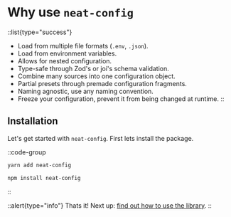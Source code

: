 # Why use `neat-config`

::list{type="success"}
- Load from multiple file formats (`.env`, `.json`).
- Load from environment variables.
- Allows for nested configuration.
- Type-safe through Zod's or joi's schema validation.
- Combine many sources into one configuration object.
- Partial presets through premade configuration fragments.
- Naming agnostic, use any naming convention.
- Freeze your configuration, prevent it from being changed at runtime.
::

## Installation

Let's get started with `neat-config`. First lets install the package.

::code-group
  ```bash [Yarn]
  yarn add neat-config
  ```
  ```bash [NPM]
  npm install neat-config
  ```
::

::alert{type="info"}
Thats it! Next up: [find out how to use the library](/guide/usage).
::
